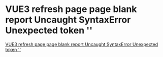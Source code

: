 # VUE3 refresh page page blank report Uncaught SyntaxError Unexpected token ''
[VUE3 refresh page page blank report Uncaught SyntaxError Unexpected token ''](https://aiwithcloud.com/2022/09/16/vue3_refresh_page_page_blank_report_uncaught_syntaxerror_unexpected_token_/)